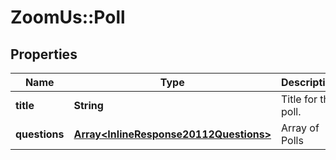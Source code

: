 # ZoomUs::Poll

## Properties
Name | Type | Description | Notes
------------ | ------------- | ------------- | -------------
**title** | **String** | Title for the poll. | [optional] 
**questions** | [**Array&lt;InlineResponse20112Questions&gt;**](InlineResponse20112Questions.md) | Array of Polls | [optional] 


